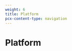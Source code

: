 ```yaml
---
weight: 6
title: Platform
pcx-content-type: navigation
---
```


# Platform

<DirectoryListing path="/platform" />
